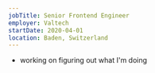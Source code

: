 ```yaml
---
jobTitle: Senior Frontend Engineer
employer: Valtech
startDate: 2020-04-01
location: Baden, Switzerland
---
```

- working on figuring out what I'm doing